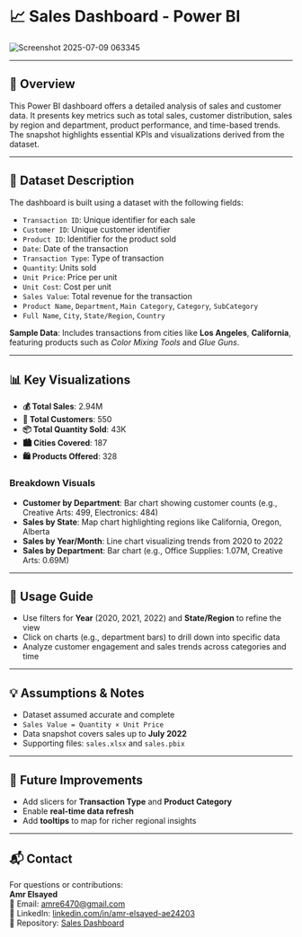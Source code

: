 # 📈 Sales Dashboard - Power BI

![Screenshot 2025-07-09 063345](https://github.com/user-attachments/assets/ce3b862d-32e5-4a3f-999e-658352a9454a)

---

## 📝 Overview

This Power BI dashboard offers a detailed analysis of sales and customer data. It presents key metrics such as total sales, customer distribution, sales by region and department, product performance, and time-based trends. The snapshot highlights essential KPIs and visualizations derived from the dataset.

---

## 📁 Dataset Description

The dashboard is built using a dataset with the following fields:

- `Transaction ID`: Unique identifier for each sale
- `Customer ID`: Unique customer identifier
- `Product ID`: Identifier for the product sold
- `Date`: Date of the transaction
- `Transaction Type`: Type of transaction
- `Quantity`: Units sold
- `Unit Price`: Price per unit
- `Unit Cost`: Cost per unit
- `Sales Value`: Total revenue for the transaction
- `Product Name`, `Department`, `Main Category`, `Category`, `SubCategory`
- `Full Name`, `City`, `State/Region`, `Country`

**Sample Data**: Includes transactions from cities like **Los Angeles**, **California**, featuring products such as *Color Mixing Tools* and *Glue Guns*.

---

## 📊 Key Visualizations

- **💰 Total Sales**: 2.94M  
- **👥 Total Customers**: 550  
- **📦 Total Quantity Sold**: 43K  
- **🏙️ Cities Covered**: 187  
- **🛍️ Products Offered**: 328  

### Breakdown Visuals

- **Customer by Department**: Bar chart showing customer counts (e.g., Creative Arts: 499, Electronics: 484)
- **Sales by State**: Map chart highlighting regions like California, Oregon, Alberta
- **Sales by Year/Month**: Line chart visualizing trends from 2020 to 2022
- **Sales by Department**: Bar chart (e.g., Office Supplies: 1.07M, Creative Arts: 0.69M)

---

## 🧭 Usage Guide

- Use filters for **Year** (2020, 2021, 2022) and **State/Region** to refine the view
- Click on charts (e.g., department bars) to drill down into specific data
- Analyze customer engagement and sales trends across categories and time

---

## 💡 Assumptions & Notes

- Dataset assumed accurate and complete
- `Sales Value = Quantity × Unit Price`
- Data snapshot covers sales up to **July 2022**
- Supporting files: `sales.xlsx` and `sales.pbix`

---

## 🔮 Future Improvements

- Add slicers for **Transaction Type** and **Product Category**
- Enable **real-time data refresh**
- Add **tooltips** to map for richer regional insights

---

## 📬 Contact

For questions or contributions:  
**Amr Elsayed**  
📧 Email: [amre6470@gmail.com](mailto:amre6470@gmail.com)  
🔗 LinkedIn: [linkedin.com/in/amr-elsayed-ae24203](https://www.linkedin.com/in/amr-elsayed-ae24203)  
📁 Repository: [Sales Dashboard](https://github.com/AAMMMRRR/Sales-Dashboard)

